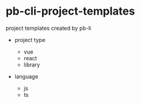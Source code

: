 # pb-cli-project-templates

project templates created by pb-li

- project type

  - vue
  - react
  - library

- language
  - js
  - ts
